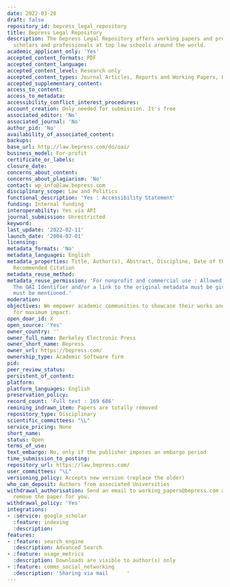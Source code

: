 ```yaml
---
date: 2022-03-28
draft: false
repository_id: bepress_legal_repository
title: Bepress Legal Repository
description: The bepress Legal Repository offers working papers and pre-prints from
  scholars and professionals at top law schools around the world.
academic_applicant_only: 'Yes'
accepted_content_formats: PDF
accepted_content_language:
accepted_content_level: Research only
accepted_content_types: Journal Articles, Reports and Working Papers, Preprints
accepted_supplementary_content:
access_to_content:
access_to_metadata:
accessibility_conflict_interest_procedures:
account_creation: Only needed for submission. It's free
associated_editor: 'No'
associated_journal: 'No'
author_pid: 'No'
availability_of_associated_content:
backups:
base_url: http://law.bepress.com/do/oai/
business_model: For-profit
certificate_or_labels:
closure_date:
concerns_about_content:
concerns_about_plagiarism: 'No'
contact: wp_info@law.bepress.com
disciplinary_scope: Law and Politics
functional_description: 'Yes : Accessibility Statement'
funding: Internal funding
interoperability: Yes via API
journal_submission: Unrestricted
keyword:
last_update: '2022-02-11'
launch_date: '2004-07-01'
licensing:
metadata_formats: 'No'
metadata_languages: English
metadata_properties: Title, Author(s), Abstract, Discipline, Date of the version,
  Recommended Citation
metadata_reuse_method:
metadata_reuse_permission: 'For nonprofit and commercial use : Allowed, with conditions:
  The OAI Identifier and/or a link to the original metadata must be given. The Repository
  must be mentioned.'
moderation:
objectives: We empower academic communities to showcase their works and expertise
  for maximum impact.
open_doar_id: X
open_source: 'Yes'
owner_country: ''
owner_full_name: Berkeley Electronic Press
owner_short_name: Bepress
owner_url: https://bepress.com/
ownership_type: Academic Software firm
pid:
peer_review_status:
persistent_of_content:
platform:
platform_languages: English
preservation_policy:
record_count: 'Full text : 169 686'
remining_indrawn_item: Papers are totally removed
repository_type: Disciplinary
scientific_committees: "\L"
service_pricing: None
short_name:
status: Open
terms_of_use:
text_embargo: No, only if the publisher imposes an embargo period
time_submission_to_posting:
repository_url: https://law.bepress.com/
user_committees: "\L"
versioning_policy: Accepts new version (replace the older)
who_can_deposit: Authors from associated Universities
withdrawal_authorisation: Send an email to working_papers@bepress.com and we will
  remove the paper for you.
withdrawal_policy: 'Yes'
integrations:
- :service: google_scholar
  :feature: indexing
  :description:
features:
- :feature: search_engine
  :description: Advanced Search
- :feature: usage_metrics
  :description: Downloads are visible to author(s) only
- :feature: comms_social_networking
  :description: 'Sharing via mail      '
---
```



